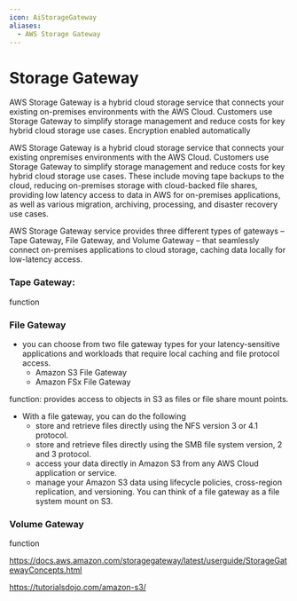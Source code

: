 ```yaml
---
icon: AiStorageGateway
aliases:
  - AWS Storage Gateway
---
```

# Storage Gateway
AWS Storage Gateway is a hybrid cloud storage service that connects your existing on-premises environments with the AWS Cloud. Customers use Storage Gateway to simplify storage management and reduce costs for key hybrid cloud storage use cases.
Encryption enabled automatically

AWS Storage Gateway is a hybrid cloud storage service that connects your existing onpremises environments with the AWS Cloud. Customers use Storage Gateway to simplify storage management and reduce costs for key hybrid cloud storage use cases. These include moving tape backups to the cloud, reducing on-premises storage with cloud-backed file shares, providing low latency access to data in AWS for on-premises applications, as well as various migration, archiving, processing, and disaster recovery use cases.

AWS Storage Gateway service provides three different types of gateways – Tape Gateway, File Gateway, and Volume Gateway – that seamlessly connect on-premises applications to cloud storage, caching data locally for low-latency access.

### Tape Gateway:
function


### File Gateway
- you can choose from two file gateway types for your latency-sensitive applications and workloads that require local caching and file protocol access.
	- Amazon S3 File Gateway
	- Amazon FSx File Gateway

function: provides access to objects in S3 as files or file share mount points.

- With a file gateway, you can do the following 
	- store and retrieve files directly using the NFS version 3 or 4.1 protocol.
	- store and retrieve files directly using the SMB file system version, 2 and 3 protocol.
	- access your data directly in Amazon S3 from any AWS Cloud application or service.
	- manage your Amazon S3 data using lifecycle policies, cross-region replication, and versioning. You can think of a file gateway as a file system mount on S3.


### Volume Gateway
function


https://docs.aws.amazon.com/storagegateway/latest/userguide/StorageGatewayConcepts.html

https://tutorialsdojo.com/amazon-s3/
